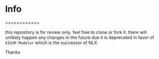 # Info
============

this repository is for review only. feel free to clone or fork it.
there will unlikely happen any changes in the future due it is deprecated in favor of `XIXUM Modeler` which is the
successor of NLX

Thanks
